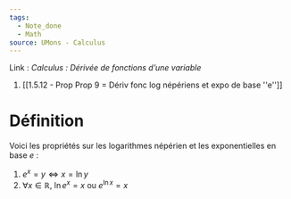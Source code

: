 ```yaml
---
tags:
  - Note_done
  - Math
source: UMons - Calculus
---
```


Link :
_Calculus : Dérivée de fonctions d’une variable_
1. [[1.5.12 - Prop Prop 9 = Dériv fonc log népériens et expo de base ''e'']]

# Définition
Voici les propriétés sur les logarithmes népérien et les exponentielles en base $e$ :
1. $e^x = y \iff x = \ln y$
2. $\forall x \in \mathbb{R},\ \ln e^{x} = x$ ou $e^{\ln x}=x$ 